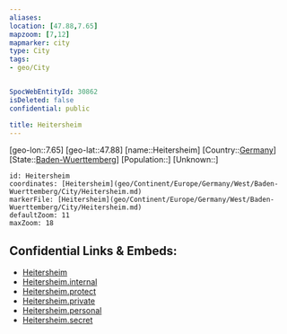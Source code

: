 ```yaml
---
aliases: 
location: [47.88,7.65]
mapzoom: [7,12] 
mapmarker: city 
type: City
tags:
- geo/City


SpocWebEntityId: 30862
isDeleted: false
confidential: public

title: Heitersheim
---
```

[geo-lon::7.65]
[geo-lat::47.88]
[name::Heitersheim]
[Country::[Germany](geo/Continent/Europe/Germany.md)]
[State::[Baden-Wuerttemberg](geo/Continent/Europe/Germany/West/Baden-Wuerttemberg.md)]
[Population::]
[Unknown::]


```leaflet
id: Heitersheim
coordinates: [Heitersheim](geo/Continent/Europe/Germany/West/Baden-Wuerttemberg/City/Heitersheim.md)
markerFile: [Heitersheim](geo/Continent/Europe/Germany/West/Baden-Wuerttemberg/City/Heitersheim.md)
defaultZoom: 11 
maxZoom: 18
```


## Confidential Links & Embeds: 
- [Heitersheim](../../../../../../../../_public/geo/Continent/Europe/Germany/West/Baden-Wuerttemberg/City/Heitersheim.md) 
- [Heitersheim.internal](../../../../../../../../_internal/geo/Continent/Europe/Germany/West/Baden-Wuerttemberg/City/Heitersheim.internal.md) 
- [Heitersheim.protect](../../../../../../../../_protect/geo/Continent/Europe/Germany/West/Baden-Wuerttemberg/City/Heitersheim.protect.md) 
- [Heitersheim.private](../../../../../../../../_private/geo/Continent/Europe/Germany/West/Baden-Wuerttemberg/City/Heitersheim.private.md) 
- [Heitersheim.personal](../../../../../../../../_personal/geo/Continent/Europe/Germany/West/Baden-Wuerttemberg/City/Heitersheim.personal.md) 
- [Heitersheim.secret](../../../../../../../../_secret/geo/Continent/Europe/Germany/West/Baden-Wuerttemberg/City/Heitersheim.secret.md) 
